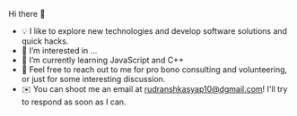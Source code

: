 Hi there 👋
- 💡 I like to explore new technologies and develop software solutions and quick hacks.
- 👀 I’m interested in ...
- 🌱 I’m currently learning JavaScript and C++
- 💬 Feel free to reach out to me for pro bono consulting and volunteering, or just for some interesting discussion.
- ✉️ You can shoot me an email at rudranshkasyap10@dgmail.com! I'll try to respond as soon as I can.
<!---
cautionexists/cautionexists is a ✨ special ✨ repository because its `README.md` (this file) appears on your GitHub profile.
You can click the Preview link to take a look at your changes.
--->
